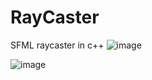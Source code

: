 # RayCaster
SFML raycaster in c++
![image](https://github.com/Ward42Git/RayCaster/assets/33738768/d5d6f019-f215-4ec3-a650-e30cf7cf6fc8)


![image](https://github.com/Ward42Git/RayCaster/assets/33738768/bc3816ed-16cb-4e3f-950c-5fca46d3c2be)

